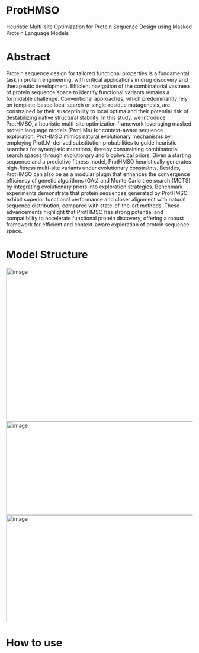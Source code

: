 # ProtHMSO
Heuristic Multi-site Optimization for Protein Sequence Design using Masked Protein Language Models
# Abstract
Protein sequence design for tailored functional properties is a fundamental task in protein engineering, with critical applications in drug discovery and therapeutic development. Efficient navigation of the combinatorial vastness of protein sequence space to identify functional variants remains a formidable challenge. Conventional approaches, which predominantly rely on template-based local search or single-residue mutagenesis, are constrained by their susceptibility to local optima and their potential risk of destabilizing native structural stability. In this study, we introduce ProtHMSO, a heuristic multi-site optimization framework leveraging masked protein language models (ProtLMs) for context-aware sequence exploration. ProtHMSO mimics natural evolutionary mechanisms by employing ProtLM-derived substitution probabilities to guide heuristic searches for synergistic mutations, thereby constraining combinatorial search spaces through evolutionary and biophysical priors. Given a starting sequence and a predictive fitness model, ProtHMSO heuristically generates high-fitness multi-site variants under evolutionary constraints. Besides, ProtHMSO can also be as a modular plugin that enhances the convergence efficiency of genetic algorithms (GAs) and Monte Carlo tree search (MCTS) by integrating evolutionary priors into exploration strategies. Benchmark experiments demonstrate that protein sequences generated by ProtHMSO exhibit superior functional performance and closer alignment with natural sequence distribution, compared with state-of-the-art methods. These advancements highlight that ProtHMSO has strong potential and compatibility to accelerate functional protein discovery, offering a robust framework for efficient and context-aware exploration of protein sequence space.
# Model Structure
<img width="865" height="415" alt="image" src="https://github.com/user-attachments/assets/0ed8fbc6-e504-4558-b2cc-e86eede1844c" />
<img width="1157" height="252" alt="image" src="https://github.com/user-attachments/assets/cd70ea9b-d069-463c-989d-adc0a0ea293e" />
<img width="839" height="289" alt="image" src="https://github.com/user-attachments/assets/7b4ab778-d632-4fa2-bf38-4bddef21a3e9" />

# How to use
